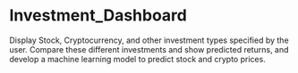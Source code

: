 # Investment_Dashboard
Display Stock, Cryptocurrency, and other investment types specified by the user. Compare these different investments and show predicted returns, and develop a machine learning model to predict stock and crypto prices.
